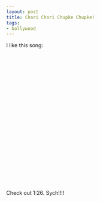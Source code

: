 ```yaml
---
layout: post
title: Chori Chori Chupke Chupke!
tags:
- bollywood
---
```

I like this song:

<object width="425" height="350"><param name="movie" value="http://www.youtube.com/v/Vxh4ci8tzL8"></param><param name="wmode" value="transparent"></param><embed src="http://www.youtube.com/v/Vxh4ci8tzL8" type="application/x-shockwave-flash" wmode="transparent" width="425" height="350"></embed></object>

Check out 1:26. Sych!!!!

